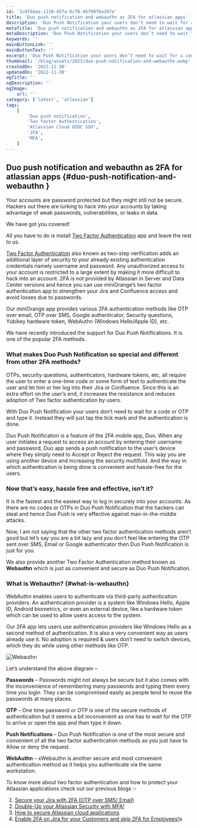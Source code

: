 ```yaml
---
id: '1c0f6daa-1110-457a-8cf8-4579976e207e'
title: 'Duo push notification and webauthn as 2FA for atlassian apps'
description: 'Duo Push Notification your users don’t need to wait for a code or OTP and type it. Instead they will just tap the tick mark and the authentication is done.'
metaTitle: 'Duo push notification and webauthn as 2FA for atlassian apps'
metaDescription: 'Duo Push Notification your users don’t need to wait for a code or OTP and type it. Instead they will just tap the tick mark and the authentication is done.'
keywords: ''
mainButtonLink: ''
mainButtonText: ''
excerpt: 'Duo Push Notification your users don’t need to wait for a code or OTP and type it. Instead they will just tap the tick mark and the authentication is done.'
thumbnail: '/blog/assets/2023/duo-push-notification-and-webauthn.webp'
createdOn: '2022-11-30'
updatedOn: '2022-11-30'
ogTitle: ''
ogDescription: ''
ogImage:
    url: ''
category: ['latest', 'atlassian']
tags:
    [
        'Duo push notification',
        'Two factor Authentication',
        'Atlassian Cloud OIDC SSO',
        '2FA',
        'MFA',
    ]
---
```


## Duo push notification and webauthn as 2FA for atlassian apps {#duo-push-notification-and-webauthn }

Your accounts are password protected but they might still not be secure. Hackers out there are lurking to hack into your accounts by taking advantage of weak passwords, vulnerabilities, or leaks in data.

We have got you covered!

All you have to do is install [Two Factor Authentication](https://marketplace.atlassian.com/search?query=two%20factor%20authentication%20miniorange) app and leave the rest to us.

[Two Factor Authentication](https://marketplace.atlassian.com/search?query=two%20factor%20authentication%20miniorange) also known as two-step verification adds an additional layer of security to your already existing authentication credentials namely username and password. Any unauthorized access to your account is restricted to a large extent by making it more difficult to hack into an account. 2FA is not provided by Atlassian in Server and Data Center versions and hence you can use miniOrange’s two factor authentication app to strengthen your Jira and Confluence access and avoid losses due to passwords.

Our miniOrange app provides various 2FA authentication methods like OTP over email, OTP over SMS, Google authenticator, Security questions, Yubikey hardware token, WebAuthn (Windows Hello/Apple ID), etc.

We have recently introduced the support for Duo Push Notifications. It is one of the popular 2FA methods.

### What makes Duo Push Notification so special and different from other 2FA methods? 

OTPs, security questions, authenticators, hardware tokens, etc, all require the user to enter a one-time code or some form of text to authenticate the user and let him or her log into their Jira or Confluence. Since this is an extra effort on the user’s end, it increases the resistance and reduces adoption of Two factor authentication by users.

With Duo Push Notification your users don’t need to wait for a code or OTP and type it. Instead they will just tap the tick mark and the authentication is done.

Duo Push Notification is a feature of the 2FA mobile app, Duo. When any user initiates a request to access an account by entering their username and password, Duo app sends a push notification to the user’s device where they simply need to Accept or Reject the request. This way you are using another device and increasing the security multifold. And the way in which authentication is being done is convenient and hassle-free for the users.


### Now that’s easy, hassle free and effective, isn’t it? 

It is the fastest and the easiest way to log in securely into your accounts. As there are no codes or OTPs in Duo Push Notification that the hackers can steal and hence Duo Push is very effective against man-in-the-middle attacks.

Now, I am not saying that the other two factor authentication methods aren’t good but let’s say you are a bit lazy and you don’t feel like entering the OTP sent over SMS, Email or Google authenticator then Duo Push Notification is just for you.

We also provide another Two Factor Authentication method known as **Webauthn** which is just as convenient and secure as Duo Push Notification.

### What is Webauthn? {#what-is-webauthn}

WebAuthn enables users to authenticate via third-party authentication providers. An authentication provider is a system like Windows Hello, Apple ID, Android biometrics, or even an external device, like a hardware token which can be used to allow users access to the system.

Our 2FA app lets users use authentication providers like Windows Hello as a second method of authentication. It is also a very convenient way as users already use it. No adoption is required &  users don’t need to switch devices, which they do while using other methods like OTP.

![Webauthn](/blog/assets/2023/duo-push-notification-and-webauthn.webp)

Let’s understand the above diagram –

**Passwords** – Passwords might not always be secure but it also comes with the inconvenience of remembering many passwords and typing them every time you login. They can be compromised easily as people tend to reuse the passwords at many places.

**OTP** – One time password or OTP is one of the secure methods of authentication but it seems a bit inconvenient as one has to wait for the OTP to arrive or open the app and then type it down.

**Push Notifications** – Duo Push Notification is one of the most secure and convenient of all the two factor authentication methods as you just have to Allow or deny the request.

**WebAuthn** –  xWebauthn is another secure and most convenient authentication method as it helps you authenticate via the same workstation.

To know more about two factor authentication and how to protect your Atlassian applications check out our previous blogs :-

1. [Secure your Jira with 2FA (OTP over SMS/ Email)](https://blog.miniorange.com/secure-your-jira-with-2fa-otp-over-sms-email)
2. [Double-Up your Atlassian Security with MFA!](https://blog.miniorange.com/double-up-your-atlassian-security-with-mfa/)
3. [How to secure Atlassian cloud applications](https://community.atlassian.com/t5/Atlassian-Access-articles/How-to-secure-Atlassian-Cloud-Applications/ba-p/1728600) 
4. [Enable 2FA on Jira for your Customers and skip 2FA for Employees!](https://community.atlassian.com/t5/Jira-articles/Enable-2FA-on-Jira-for-your-Customers-and-skip-2FA-for-Employees/ba-p/1719062)a